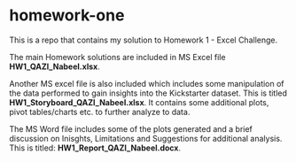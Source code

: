 # homework-one
This is a repo  that contains my solution to Homework 1 - Excel Challenge.

The main Homework solutions are included in MS Excel file **HW1_QAZI_Nabeel.xlsx**.

Another MS excel file is also included which includes some manipulation of the data performed to gain insights into the Kickstarter dataset. This is titled **HW1_Storyboard_QAZI_Nabeel.xlsx**. It contains some additional plots, pivot tables/charts etc. to further analyze to data.

The MS Word file includes some of the plots generated and a brief discussion on Inisghts, Limitations and Suggestions for additional analysis. This is titled: **HW1_Report_QAZI_Nabeel.docx**.
